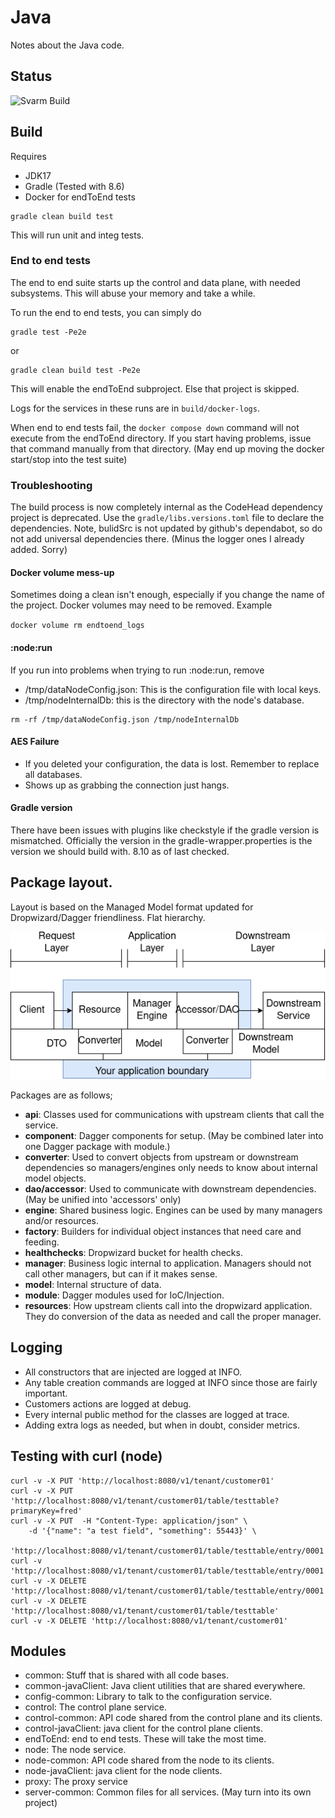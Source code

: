 # Java

Notes about the Java code.

## Status
![Svarm Build](https://github.com/wolpert/svarm/actions/workflows/gradle.yml/badge.svg)

## Build

Requires

* JDK17
* Gradle (Tested with 8.6)
* Docker for endToEnd tests

```shell
gradle clean build test
```

This will run unit and integ tests.

### End to end tests

The end to end suite starts up the control and data plane, with needed
subsystems. This will abuse your memory and take a while.

To run the end to end tests, you can simply do

```shell
gradle test -Pe2e
```

or

```shell
gradle clean build test -Pe2e
```

This will enable the endToEnd subproject. Else that project is skipped.

Logs for the services in these runs are in `build/docker-logs`.

When end to end tests fail, the `docker compose down` command will not execute
from the endToEnd directory. If you start having problems, issue that command
manually from that directory. (May end up moving the docker start/stop into the
test suite)

### Troubleshooting

The build process is now completely internal as the CodeHead dependency project is
deprecated. Use the `gradle/libs.versions.toml` file to declare the dependencies.
Note, bulidSrc is not updated by github's dependabot, so do not add universal 
dependencies there. (Minus the logger ones I already added. Sorry)

#### Docker volume mess-up

Sometimes doing a clean isn't enough, especially if you change the name of the
project. Docker volumes may need to be removed. Example

`docker volume rm endtoend_logs`

#### :node:run

If you run into problems when trying to run :node:run, remove

* /tmp/dataNodeConfig.json: This is the configuration file with local keys.
* /tmp/nodeInternalDb: this is the directory with the node's database.

```shell
rm -rf /tmp/dataNodeConfig.json /tmp/nodeInternalDb
```

#### AES Failure

* If you deleted your configuration, the data is lost. Remember to replace all
  databases.
* Shows up as grabbing the connection just hangs.

#### Gradle version

There have been issues with plugins like checkstyle if the gradle version is
mismatched. Officially the version in the gradle-wrapper.properties is the
version we should build with. 8.10 as of last checked.

## Package layout.

Layout is based on the Managed Model format updated for Dropwizard/Dagger
friendliness. Flat hierarchy.

[![Manager Model Picture](docs/ManagerModel.png)](https://viewer.diagrams.net/?tags=%7B%7D&highlight=0000ff&edit=_blank&layers=1&nav=1&title=Manager%20Model.drawio#R5VrbcpswEP0aP7YDyPjy6FuT6aTTTtyZNn1TYA1qZOTKcmz36yuMwCAR23Fi8NA8ZKSVWKFzVrurxS00mm9uOF6EX5gPtOVY%2FqaFxi3H6Vo9%2BT8WbBNBx0KJIODET0T2XjAlf0EJLSVdER%2BWhYmCMSrIoij0WBSBJwoyzDlbF6fNGC2uusABGIKph6kp%2FUF8ESbSnmvt5bdAgjBd2bbUyBynk5VgGWKfrXMiNGmhEWdMJK35ZgQ0xi7FJXnu0wuj2YtxiMQpD%2FRm979%2FfKbO7cPwD4QY%2BUMPfVBanjFdqQ2rlxXbFAHOVpEPsRKrhYbrkAiYLrAXj64l5VIWijmVPVs2Z4TSEaOM755FPobezJPypeDsCXIjHa8HjzM5Ym4jfSfgAjY5kdrWDbA5CL6VU9So47jJI9uMhKS%2F3jOGLDUnzLPVUROxspIg070HUjYUluW4fn%2F6%2BvT08%2Bb27rM94cv27YdfU1yKa4fKZYc%2BeZbNIG5%2BwZE0H56OyIVygyXzJ1FAIkgHHrk%2BVVfwFiLfgRaErCItyKSlZ5msXIwUxyBFuauagZJesghU3wQqk%2BWRci9mvl0DFPClX1RdxkXIAhZhOtlLh0XY9nPuGFsosH6DEFvl5PFKsBOhXLIV9%2BDA%2B6qYIjAPQByYp3xAvJeDxHCgWJDnYgx4d5SRYY8Dz4PlUvpI59N48LV2w2zbx09wFvAqOcKuAdmYrSMZXQDPTcc4Bf5MJDx14%2Bi614Zj38DxHtQpqxssp30crDJneLlY7tbhDGFDxM9c%2ByFW9dFVvfFGad51tqpzvgNND%2FpRD9q%2FKg%2BavnbOjkeUxLuv24rtE6y4W6kVmynp%2BHv9IcbAqSz3cavMfTqvCjHXkUG2O9eWQbbNg8mi3YZ4%2FWg5x9Equ5i0L3Y2zUzwetBy9OSlBK0yT3YxtJwTihYQ%2BYO4%2BiN7EYvgRFCORrXclg%2F5pJODn1rhGyNxyHrJJ%2FY0JJNorh5ychUfTQ9yDutJgr2hZ0dKtuk38GTet5vFk17gOJcn%2FZpVNU%2Bm92kWT7q%2FP5enjlsvT2ZMbRZPut%2Frn8mTrkfPqS%2FNk1mkaBZPelw5lyddT9U8mZl%2B03jqf%2Bx034kqQ1XVbHUbzlbbiiG2sj%2F7XYg7rLVqDntN59C%2BCIcHtVbNoVk6bhaHepZ3Lmu6nop5QuYtebBYUOJJbFhkFrLu8Lak2CBgI4r0Fb%2FkK3rzn%2F2VCFMSRLLrSZqlYjSMKw5ydTpQA3Pi%2B7tSeVkJo1jkeNFkXvExWmMjTRFzNtUusSnHetl83vbtz7wc38OfFSzFf0eN3XevixrzPnyoAtxwdlxU28Ep%2FcWSeW4epEOOV8p7N%2BsxxgGr9RpJjKPV%2FLP4l2Mmo%2BGN1Mju%2FodqSYTa%2F9oPTf4B)

Packages are as follows;

* **api**: Classes used for communications with upstream clients that call the
  service.
* **component**: Dagger components for setup. (May be combined later into one
  Dagger package with module.)
* **converter**: Used to convert objects from upstream or downstream
  dependencies so managers/engines only needs to know about internal model
  objects.
* **dao/accessor**: Used to communicate with downstream dependencies. (May be
  unified into 'accessors' only)
* **engine**: Shared business logic. Engines can be used by many managers and/or
  resources.
* **factory**: Builders for individual object instances that need care and
  feeding.
* **healthchecks**: Dropwizard bucket for health checks.
* **manager**: Business logic internal to application. Managers should not call
  other managers, but can if it makes sense.
* **model**: Internal structure of data.
* **module**: Dagger modules used for IoC/Injection.
* **resources**: How upstream clients call into the dropwizard application. They
  do conversion of the data as needed and call the proper manager.

## Logging

* All constructors that are injected are logged at INFO.
* Any table creation commands are logged at INFO since those are fairly
  important.
* Customers actions are logged at debug.
* Every internal public method for the classes are logged at trace.
* Adding extra logs as needed, but when in doubt, consider metrics.

## Testing with curl (node)

```shell
curl -v -X PUT 'http://localhost:8080/v1/tenant/customer01'
curl -v -X PUT 'http://localhost:8080/v1/tenant/customer01/table/testtable?primaryKey=fred'
curl -v -X PUT  -H "Content-Type: application/json" \
    -d '{"name": "a test field", "something": 55443}' \
     'http://localhost:8080/v1/tenant/customer01/table/testtable/entry/0001'
curl -v 'http://localhost:8080/v1/tenant/customer01/table/testtable/entry/0001'
curl -v -X DELETE 'http://localhost:8080/v1/tenant/customer01/table/testtable/entry/0001'
curl -v -X DELETE 'http://localhost:8080/v1/tenant/customer01/table/testtable'
curl -v -X DELETE 'http://localhost:8080/v1/tenant/customer01'
```

## Modules

* common: Stuff that is shared with all code bases.
* common-javaClient: Java client utilities that are shared everywhere.
* config-common: Library to talk to the configuration service.
* control: The control plane service.
* control-common: API code shared from the control plane and its clients.
* control-javaClient: java client for the control plane clients.
* endToEnd: end to end tests. These will take the most time.
* node: The node service.
* node-common: API code shared from the node to its clients.
* node-javaClient: java client for the node clients.
* proxy: The proxy service
* server-common: Common files for all services. (May turn into its own project)

